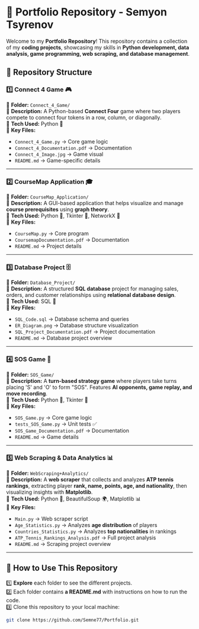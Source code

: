 # 🎯 Portfolio Repository - Semyon Tsyrenov  

Welcome to my **Portfolio Repository**! This repository contains a collection of my **coding projects**, showcasing my skills in **Python development, data analysis, game programming, web scraping, and database management**.  

## 📁 Repository Structure  

### **1️⃣ Connect 4 Game** 🎮  
📝 **Folder:** `Connect_4_Game/`  
📌 **Description:** A Python-based **Connect Four** game where two players compete to connect four tokens in a row, column, or diagonally.  
📜 **Tech Used:** Python 🐍  
📂 **Key Files:**  
- `Connect_4_Game.py` → Core game logic  
- `Connect_4_Documentation.pdf` → Documentation  
- `Connect_4_Image.jpg` → Game visual  
- `README.md` → Game-specific details  

---

### **2️⃣ CourseMap Application** 🎓  
📝 **Folder:** `CourseMap_Application/`  
📌 **Description:** A GUI-based application that helps visualize and manage **course prerequisites** using **graph theory**.  
📜 **Tech Used:** Python 🐍, Tkinter 🎨, NetworkX 🔗  
📂 **Key Files:**  
- `CourseMap.py` → Core program  
- `CoursemapDocumentation.pdf` → Documentation  
- `README.md` → Project details  

---

### **3️⃣ Database Project** 🗄️  
📝 **Folder:** `Database_Project/`  
📌 **Description:** A structured **SQL database** project for managing sales, orders, and customer relationships using **relational database design**.  
📜 **Tech Used:** SQL 💾  
📂 **Key Files:**  
- `SQL_Code.sql` → Database schema and queries  
- `ER_Diagram.png` → Database structure visualization  
- `SQL_Project_Documentation.pdf` → Project documentation  
- `README.md` → Database project overview  

---

### **4️⃣ SOS Game** 🎲  
📝 **Folder:** `SOS_Game/`  
📌 **Description:** A **turn-based strategy game** where players take turns placing 'S' and 'O' to form "SOS". Features **AI opponents, game replay, and move recording**.  
📜 **Tech Used:** Python 🐍, Tkinter 🎨  
📂 **Key Files:**  
- `SOS_Game.py` → Core game logic  
- `tests_SOS_Game.py` → Unit tests ✅  
- `SOS_Game_Documentation.pdf` → Documentation  
- `README.md` → Game details  

---

### **5️⃣ Web Scraping & Data Analytics** 📊  
📝 **Folder:** `WebScraping+Analytics/`  
📌 **Description:** A **web scraper** that collects and analyzes **ATP tennis rankings**, extracting player **rank, name, points, age, and nationality**, then visualizing insights with **Matplotlib**.  
📜 **Tech Used:** Python 🐍, BeautifulSoup 🌍, Matplotlib 📊  
📂 **Key Files:**  
- `Main.py` → Web scraper script  
- `Age_Statistics.py` → Analyzes **age distribution** of players  
- `Countries_Statistics.py` → Analyzes **top nationalities** in rankings  
- `ATP_Tennis_Rankings_Analysis.pdf` → Full project analysis  
- `README.md` → Scraping project overview  

---

## 🚀 How to Use This Repository  

1️⃣ **Explore** each folder to see the different projects.  
2️⃣ Each folder contains **a README.md** with instructions on how to run the code.  
3️⃣ Clone this repository to your local machine:  
   ```bash
   git clone https://github.com/Semne77/Portfolio.git
